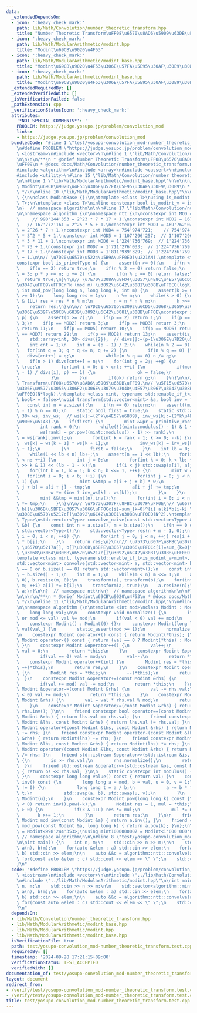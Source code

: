 ```yaml
---
data:
  _extendedDependsOn:
  - icon: ':heavy_check_mark:'
    path: lib/Math/Convolution/number_theoretic_transform.hpp
    title: "Number Theoretic Transform\uFF08\u6570\u8AD6\u5909\u63DB\uFF09"
  - icon: ':heavy_check_mark:'
    path: lib/Math/ModularArithmetic/modint.hpp
    title: "Modint\u69CB\u9020\u4F53"
  - icon: ':heavy_check_mark:'
    path: lib/Math/ModularArithmetic/modint_base.hpp
    title: "Modint\u69CB\u9020\u4F53\u306E\u57FA\u5E95\u30AF\u30E9\u30B9"
  - icon: ':heavy_check_mark:'
    path: lib/Math/ModularArithmetic/modint_base.hpp
    title: "Modint\u69CB\u9020\u4F53\u306E\u57FA\u5E95\u30AF\u30E9\u30B9"
  _extendedRequiredBy: []
  _extendedVerifiedWith: []
  _isVerificationFailed: false
  _pathExtension: cpp
  _verificationStatusIcon: ':heavy_check_mark:'
  attributes:
    '*NOT_SPECIAL_COMMENTS*': ''
    PROBLEM: https://judge.yosupo.jp/problem/convolution_mod
    links:
    - https://judge.yosupo.jp/problem/convolution_mod
  bundledCode: "#line 1 \"test/yosupo-convolution_mod-number_theoretic_transform.test.cpp\"\
    \n#define PROBLEM \"https://judge.yosupo.jp/problem/convolution_mod\"\n\n#include\
    \ <iostream>\n#include <vector>\n\n#line 1 \"lib/Math/Convolution/number_theoretic_transform.hpp\"\
    \n\n\n\n/**\n * @brief Number Theoretic Transform\uFF08\u6570\u8AD6\u5909\u63DB\
    \uFF09\n * @docs docs/Math/Convolution/number_theoretic_transform.md\n */\n\n\
    #include <algorithm>\n#include <array>\n#include <cassert>\n#include <type_traits>\n\
    #include <utility>\n#line 15 \"lib/Math/Convolution/number_theoretic_transform.hpp\"\
    \n\n#line 1 \"lib/Math/ModularArithmetic/modint_base.hpp\"\n\n\n\n/**\n * @brief\
    \ Modint\u69CB\u9020\u4F53\u306E\u57FA\u5E95\u30AF\u30E9\u30B9\n * @docs docs/Math/ModularArithmetic/modint_base.md\n\
    \ */\n\n#line 10 \"lib/Math/ModularArithmetic/modint_base.hpp\"\n\nnamespace algorithm\
    \ {\n\nclass ModintBase {};\n\ntemplate <class T>\nusing is_modint = std::is_base_of<ModintBase,\
    \ T>;\n\ntemplate <class T>\ninline constexpr bool is_modint_v = is_modint<T>::value;\n\
    \n}  // namespace algorithm\n\n\n#line 17 \"lib/Math/Convolution/number_theoretic_transform.hpp\"\
    \n\nnamespace algorithm {\n\nnamespace ntt {\n\nconstexpr int MOD = 998'244'353;\
    \     // 998'244'353 = 2^23 * 7 * 17 + 1.\nconstexpr int MOD2 = 167'772'161; \
    \   // 167'772'161 = 2^25 * 5 + 1.\nconstexpr int MOD3 = 469'762'049;    // 469'762'049\
    \ = 2^26 * 7 + 1.\nconstexpr int MOD4 = 754'974'721;    // 754'974'721 = 2^24\
    \ * 3^2 * 5 + 1.\nconstexpr int MOD5 = 1'107'296'257;  // 1'107'296'257 = 2^25\
    \ * 3 * 11 + 1.\nconstexpr int MOD6 = 1'224'736'769;  // 1'224'736'769 = 2^24\
    \ * 73 + 1.\nconstexpr int MOD7 = 1'711'276'033;  // 1'224'736'769 = 2^25 * 3\
    \ * 17 + 1.\nconstexpr int MOD8 = 1'811'939'329;  // 1'224'736'769 = 2^26 * 3^3\
    \ + 1.\n\n// \u7D20\u6570\u5224\u5B9A\uFF0EO(\u221AN).\ntemplate <typename Type>\n\
    constexpr bool is_prime(Type n) {\n    assert(n >= 0);\n    if(n < 2) return false;\n\
    \    if(n == 2) return true;\n    if(n % 2 == 0) return false;\n    for(Type p\
    \ = 3; p * p <= n; p += 2) {\n        if(n % p == 0) return false;\n    }\n  \
    \  return true;\n}\n\n// \u7E70\u308A\u8FD4\u3057\u4E8C\u4E57\u6CD5\uFF08mod\u4ED8\
    \u304D\uFF09\uFF0En^k (mod m) \u3092\u6C42\u3081\u308B\uFF0EO(logK).\nconstexpr\
    \ int mod_pow(long long n, long long k, int m) {\n    assert(k >= 0);\n    assert(m\
    \ >= 1);\n    long long res = 1;\n    n %= m;\n    while(k > 0) {\n        if(k\
    \ & 1LL) res = res * n % m;\n        n = n * n % m;\n        k >>= 1;\n    }\n\
    \    return res;\n}\n\n// \u7D20\u6570p\u3092\u6CD5\u3068\u3059\u308B\u6700\u5C0F\
    \u306E\u539F\u59CB\u6839\u3092\u6C42\u3081\u308B\uFF0E\nconstexpr int primitive_root(int\
    \ p) {\n    assert(p >= 2);\n    if(p == 2) return 1;\n    if(p == MOD) return\
    \ 3;\n    if(p == MOD2) return 3;\n    if(p == MOD3) return 3;\n    if(p == MOD4)\
    \ return 11;\n    if(p == MOD5) return 10;\n    if(p == MOD6) return 3;\n    if(p\
    \ == MOD7) return 29;\n    if(p == MOD8) return 13;\n    assert(is_prime(p));\n\
    \    std::array<int, 20> divs({2});  // divs[]:=(p-1\u306E\u7D20\u56E0\u6570).\n\
    \    int cnt = 1;\n    int n = (p - 1) / 2;\n    while(n % 2 == 0) n /= 2;\n \
    \   for(int q = 3; q * q <= n; q += 2) {\n        if(n % q == 0) {\n         \
    \   divs[cnt++] = q;\n            while(n % q == 0) n /= q;\n        }\n    }\n\
    \    if(n > 1) divs[cnt++] = n;\n    for(int g = 2;; ++g) {\n        bool ok =\
    \ true;\n        for(int i = 0; i < cnt; ++i) {\n            if(mod_pow(g, (p\
    \ - 1) / divs[i], p) == 1) {\n                ok = false;\n                break;\n\
    \            }\n        }\n        if(ok) return g;\n    }\n}\n\n// Number Theoretic\
    \ Transform\uFF08\u6570\u8AD6\u5909\u63DB\uFF09.\n// \u5F15\u6570\u306E\u6570\u5217\
    \u306E\u9577\u3055\u306F2\u306E\u3079\u304D\u4E57\u3067\u3042\u308B\u3053\u3068\
    \uFF0EO(N*logN).\ntemplate <class mint, typename std::enable_if_t<is_modint_v<mint>,\
    \ bool> = false>\nvoid transform(std::vector<mint> &a, bool inv = false) {\n \
    \   const int n = a.size();\n    if(n == 0) return;\n    assert((mint::modulus()\
    \ - 1) % n == 0);\n    static bool first = true;\n    static std::array<mint,\
    \ 30> ws, inv_ws;  // ws[k]:=(2^k\u4E57\u6839), inv_ws[k]:=(2^k\u4E57\u6839\u306E\
    \u9006\u5143).\n    if(first) {\n        mint &&pr = primitive_root(mint::modulus());\n\
    \        int rank = 0;\n        while(!((mint::modulus() - 1) & 1 << rank)) rank++;\n\
    \        ws[rank] = pr.pow((mint::modulus() - 1) >> rank);\n        inv_ws[rank]\
    \ = ws[rank].inv();\n        for(int k = rank - 1; k >= 0; --k) {\n          \
    \  ws[k] = ws[k + 1] * ws[k + 1];\n            inv_ws[k] = inv_ws[k + 1] * inv_ws[k\
    \ + 1];\n        }\n        first = false;\n    }\n    int lb = 0;  // lb:=log2(n).\n\
    \    while(1 << lb < n) lb++;\n    assert(n == 1 << lb);\n    for(int i = 0; i\
    \ < n; ++i) {\n        int j = 0;\n        for(int k = 0; k < lb; ++k) j |= (i\
    \ >> k & 1) << (lb - 1 - k);\n        if(i < j) std::swap(a[i], a[j]);\n    }\n\
    \    for(int b = 1, k = 1; b < n; b <<= 1, ++k) {\n        mint w = 1;\n     \
    \   for(int i = 0; i < b; ++i) {\n            for(int j = 0; j < n; j += b <<\
    \ 1) {\n                mint &&tmp = a[i + j + b] * w;\n                a[i +\
    \ j + b] = a[i + j] - tmp;\n                a[i + j] += tmp;\n            }\n\
    \            w *= (inv ? inv_ws[k] : ws[k]);\n        }\n    }\n    if(inv) {\n\
    \        mint &&tmp = mint(n).inv();\n        for(int i = 0; i < n; ++i) a[i]\
    \ *= tmp;\n    }\n}\n\n// \u7573\u307F\u8FBC\u307F\uFF0E\n// \u6570\u5217a[],\
    \ b[]\u306B\u5BFE\u3057\u3066\uFF0Cc[i]=sum_{k=0}^{i} a[k]*b[i-k] \u3068\u306A\
    \u308B\u6570\u5217c[]\u3092\u6C42\u3081\u308B\uFF0EO(N^2).\ntemplate <typename\
    \ Type>\nstd::vector<Type> convolve_naive(const std::vector<Type> &a, const std::vector<Type>\
    \ &b) {\n    const int n = a.size(), m = b.size();\n    if(n == 0 or m == 0) return\
    \ std::vector<Type>();\n    std::vector<Type> res(n + m - 1, 0);\n    for(int\
    \ i = 0; i < n; ++i) {\n        for(int j = 0; j < m; ++j) res[i + j] += a[i]\
    \ * b[j];\n    }\n    return res;\n}\n\n// \u7573\u307F\u8FBC\u307F\uFF0E\n//\
    \ \u6570\u5217a[], b[]\u306B\u5BFE\u3057\u3066\uFF0Cc[i]=sum_{k=0}^{i} a[k]*b[i-k]\
    \ \u3068\u306A\u308B\u6570\u5217c[]\u3092\u6C42\u3081\u308B\uFF0EO(N*logN).\n\
    template <class mint, typename std::enable_if_t<is_modint_v<mint>, bool> = false>\n\
    std::vector<mint> convolve(std::vector<mint> a, std::vector<mint> b) {\n    if(a.size()\
    \ == 0 or b.size() == 0) return std::vector<mint>();\n    const int n = a.size()\
    \ + b.size() - 1;\n    int m = 1;\n    while(m < n) m <<= 1;\n    a.resize(m,\
    \ 0), b.resize(m, 0);\n    transform(a), transform(b);\n    for(int i = 0; i <\
    \ m; ++i) a[i] *= b[i];\n    transform(a, true);\n    a.resize(n);\n    return\
    \ a;\n}\n\n}  // namespace ntt\n\n}  // namespace algorithm\n\n\n#line 1 \"lib/Math/ModularArithmetic/modint.hpp\"\
    \n\n\n\n/**\n * @brief Modint\u69CB\u9020\u4F53\n * @docs docs/Math/ModularArithmetic/modint.md\n\
    \ */\n\n#line 11 \"lib/Math/ModularArithmetic/modint.hpp\"\n\n#line 13 \"lib/Math/ModularArithmetic/modint.hpp\"\
    \n\nnamespace algorithm {\n\ntemplate <int mod>\nclass Modint : ModintBase {\n\
    \    long long val;\n\n    constexpr void normalize() {\n        if(val < -mod\
    \ or mod <= val) val %= mod;\n        if(val < 0) val += mod;\n    }\n\npublic:\n\
    \    constexpr Modint() : Modint(0) {}\n    constexpr Modint(long long val_) :\
    \ val(val_) {\n        static_assert(mod >= 1);\n        normalize();\n    }\n\
    \n    constexpr Modint operator+() const { return Modint(*this); }\n    constexpr\
    \ Modint operator-() const { return (val == 0 ? Modint(*this) : Modint(mod - val));\
    \ }\n    constexpr Modint &operator++() {\n        val++;\n        if(val == mod)\
    \ val = 0;\n        return *this;\n    }\n    constexpr Modint &operator--() {\n\
    \        if(val == 0) val = mod;\n        val--;\n        return *this;\n    }\n\
    \    constexpr Modint operator++(int) {\n        Modint res = *this;\n       \
    \ ++(*this);\n        return res;\n    }\n    constexpr Modint operator--(int)\
    \ {\n        Modint res = *this;\n        --(*this);\n        return res;\n  \
    \  }\n    constexpr Modint &operator+=(const Modint &rhs) {\n        val += rhs.val;\n\
    \        if(val >= mod) val -= mod;\n        return *this;\n    }\n    constexpr\
    \ Modint &operator-=(const Modint &rhs) {\n        val -= rhs.val;\n        if(val\
    \ < 0) val += mod;\n        return *this;\n    }\n    constexpr Modint &operator*=(const\
    \ Modint &rhs) {\n        val = val * rhs.val % mod;\n        return *this;\n\
    \    }\n    constexpr Modint &operator/=(const Modint &rhs) { return *this *=\
    \ rhs.inv(); }\n\n    friend constexpr bool operator==(const Modint &lhs, const\
    \ Modint &rhs) { return lhs.val == rhs.val; }\n    friend constexpr bool operator!=(const\
    \ Modint &lhs, const Modint &rhs) { return lhs.val != rhs.val; }\n    friend constexpr\
    \ Modint operator+(const Modint &lhs, const Modint &rhs) { return Modint(lhs)\
    \ += rhs; }\n    friend constexpr Modint operator-(const Modint &lhs, const Modint\
    \ &rhs) { return Modint(lhs) -= rhs; }\n    friend constexpr Modint operator*(const\
    \ Modint &lhs, const Modint &rhs) { return Modint(lhs) *= rhs; }\n    friend constexpr\
    \ Modint operator/(const Modint &lhs, const Modint &rhs) { return Modint(lhs)\
    \ /= rhs; }\n    friend std::istream &operator>>(std::istream &is, Modint &rhs)\
    \ {\n        is >> rhs.val;\n        rhs.normalize();\n        return is;\n  \
    \  }\n    friend std::ostream &operator<<(std::ostream &os, const Modint &rhs)\
    \ { return os << rhs.val; }\n\n    static constexpr int modulus() { return mod;\
    \ }\n    constexpr long long value() const { return val; }\n    constexpr Modint\
    \ inv() const {\n        long long a = mod, b = val, u = 0, v = 1;\n        while(b\
    \ != 0) {\n            long long t = a / b;\n            a -= b * t, u -= v *\
    \ t;\n            std::swap(a, b), std::swap(u, v);\n        }\n        return\
    \ Modint(u);\n    }\n    constexpr Modint pow(long long k) const {\n        if(k\
    \ < 0) return inv().pow(-k);\n        Modint res = 1, mul = *this;\n        while(k\
    \ > 0) {\n            if(k & 1LL) res *= mul;\n            mul *= mul;\n     \
    \       k >>= 1;\n        }\n        return res;\n    }\n\n    friend constexpr\
    \ Modint mod_inv(const Modint &a) { return a.inv(); }\n    friend constexpr Modint\
    \ mod_pow(const Modint &a, long long k) { return a.pow(k); }\n};\n\nusing mint998244353\
    \ = Modint<998'244'353>;\nusing mint1000000007 = Modint<1'000'000'007>;\n\n} \
    \ // namespace algorithm\n\n\n#line 8 \"test/yosupo-convolution_mod-number_theoretic_transform.test.cpp\"\
    \n\nint main() {\n    int n, m;\n    std::cin >> n >> m;\n\n    std::vector<algorithm::mint998244353>\
    \ a(n), b(m);\n    for(auto &elem : a) std::cin >> elem;\n    for(auto &elem :\
    \ b) std::cin >> elem;\n\n    auto &&c = algorithm::ntt::convolve(a, b);\n   \
    \ for(const auto &elem : c) std::cout << elem << \" \";\n    std::cout << std::endl;\n\
    }\n"
  code: "#define PROBLEM \"https://judge.yosupo.jp/problem/convolution_mod\"\n\n#include\
    \ <iostream>\n#include <vector>\n\n#include \"../lib/Math/Convolution/number_theoretic_transform.hpp\"\
    \n#include \"../lib/Math/ModularArithmetic/modint.hpp\"\n\nint main() {\n    int\
    \ n, m;\n    std::cin >> n >> m;\n\n    std::vector<algorithm::mint998244353>\
    \ a(n), b(m);\n    for(auto &elem : a) std::cin >> elem;\n    for(auto &elem :\
    \ b) std::cin >> elem;\n\n    auto &&c = algorithm::ntt::convolve(a, b);\n   \
    \ for(const auto &elem : c) std::cout << elem << \" \";\n    std::cout << std::endl;\n\
    }\n"
  dependsOn:
  - lib/Math/Convolution/number_theoretic_transform.hpp
  - lib/Math/ModularArithmetic/modint_base.hpp
  - lib/Math/ModularArithmetic/modint.hpp
  - lib/Math/ModularArithmetic/modint_base.hpp
  isVerificationFile: true
  path: test/yosupo-convolution_mod-number_theoretic_transform.test.cpp
  requiredBy: []
  timestamp: '2024-09-28 17:21:15+09:00'
  verificationStatus: TEST_ACCEPTED
  verifiedWith: []
documentation_of: test/yosupo-convolution_mod-number_theoretic_transform.test.cpp
layout: document
redirect_from:
- /verify/test/yosupo-convolution_mod-number_theoretic_transform.test.cpp
- /verify/test/yosupo-convolution_mod-number_theoretic_transform.test.cpp.html
title: test/yosupo-convolution_mod-number_theoretic_transform.test.cpp
---
```

